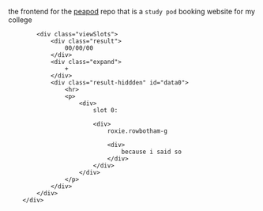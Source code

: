 the frontend for the [peapod](https://github.com/roxelic-school/peapod) repo that is a `study pod` booking website for my college


            <div class="viewSlots">
                <div class="result">
                    00/00/00
                </div>
                <div class="expand">
                    +
                </div>
                <div class="result-hiddden" id="data0">
                    <hr>
                    <p>
                        <div>
                            slot 0:

                            <div>
                                roxie.rowbotham-g

                                <div>
                                    because i said so
                                </div>
                            </div>
                        </div>
                    </p>
                </div>
            </div>
        </div>